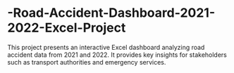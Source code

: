 # -Road-Accident-Dashboard-2021-2022-Excel-Project
This project presents an interactive Excel dashboard analyzing road accident data from 2021 and 2022. It provides key insights for stakeholders such as transport authorities and emergency services.
